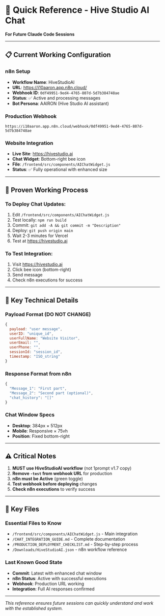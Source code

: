 # 🚀 Quick Reference - Hive Studio AI Chat

**For Future Claude Code Sessions**

---

## 📋 Current Working Configuration

### n8n Setup
- **Workflow Name**: HiveStudioAI
- **URL**: https://i10aaron.app.n8n.cloud/
- **Webhook ID**: `0df49951-9ed4-4765-807d-5d7b384748ae`
- **Status**: ✅ Active and processing messages
- **Bot Persona**: AAIRON (Hive Studio AI assistant)

### Production Webhook
```
https://i10aaron.app.n8n.cloud/webhook/0df49951-9ed4-4765-807d-5d7b384748ae
```

### Website Integration
- **Live Site**: https://hivestudio.ai
- **Chat Widget**: Bottom-right bee icon
- **File**: `/frontend/src/components/AIChatWidget.js`
- **Status**: ✅ Fully operational with enhanced size

---

## 🎯 Proven Working Process

### To Deploy Chat Updates:
1. Edit `/frontend/src/components/AIChatWidget.js`
2. Test locally: `npm run build`
3. Commit: `git add -A && git commit -m "Description"`
4. Deploy: `git push origin main`
5. Wait 2-3 minutes for Vercel
6. Test at https://hivestudio.ai

### To Test Integration:
1. Visit https://hivestudio.ai
2. Click bee icon (bottom-right)
3. Send message
4. Check n8n executions for success

---

## 🔧 Key Technical Details

### Payload Format (DO NOT CHANGE)
```javascript
{
  payload: "user message",
  userID: "unique_id", 
  userFullName: "Website Visitor",
  userEmail: "",
  userPhone: "",
  sessionId: "session_id",
  timestamp: "ISO_string"
}
```

### Response Format from n8n
```javascript
{
  "Message_1": "First part",
  "Message_2": "Second part (optional)",
  "chat_history": "[]"
}
```

### Chat Window Specs
- **Desktop**: 384px × 512px
- **Mobile**: Responsive × 75vh
- **Position**: Fixed bottom-right

---

## ⚠️ Critical Notes

1. **MUST use HiveStudioAI workflow** (not 1prompt v1.7 copy)
2. **Remove `-test` from webhook URL** for production
3. **n8n must be Active** (green toggle)
4. **Test webhook before deploying** changes
5. **Check n8n executions** to verify success

---

## 📁 Key Files

### Essential Files to Know
- `/frontend/src/components/AIChatWidget.js` - Main integration
- `/CHAT_INTEGRATION_GUIDE.md` - Complete documentation  
- `/PRODUCTION_DEPLOYMENT_CHECKLIST.md` - Step-by-step process
- `/Downloads/HiveStudioAI.json` - n8n workflow reference

### Last Known Good State
- **Commit**: Latest with enhanced chat window
- **n8n Status**: Active with successful executions
- **Webhook**: Production URL working
- **Integration**: Full AI responses confirmed

---

*This reference ensures future sessions can quickly understand and work with the established system.*